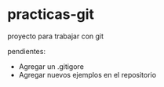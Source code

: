 # practicas-git
proyecto para trabajar con git

pendientes:
- Agregar un .gitigore
- Agregar nuevos ejemplos en el repositorio
